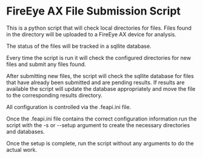 # FireEye AX File Submission Script
This is a python script that will check local directories for files.
Files found in the directory will be uploaded to a FireEye AX device for analysis.

The status of the files will be tracked in a sqllite database.

Every time the script is run it will check the configured directories for 
    new files and submit any files found.

After submitting new files, the script will check the sqllite database for
    files that have already been submitted and are pending results.  If
    results are available the script will update the database appropriately
    and move the file to the corresponding results directory.

All configuration is controlled via the .feapi.ini file.

Once the .feapi.ini file contains the correct configuration information
    run the script with the -s or --setup argument to create the necessary
    directories and databases.

Once the setup is complete, run the script without any arguments to
    do the actual work.

